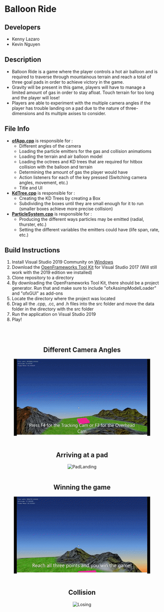 # Balloon Ride

## Developers

- Kenny Lazaro
- Kevin Nguyen

## Description

- Balloon Ride is a game where the player controls a hot air balloon and is required to traverse through mountainous terrain and reach a total of three goal pads in order to achieve victory in the game.
- Gravity will be present in this game, players will have to manage a limited amount of gas in order to stay afloat. Touch terrain for too long and the player will lose!
- Players are able to experiment with the multiple camera angles if the player has trouble landing on a pad due to the nature of three-dimensions and its multiple axises to consider.

## File Info

- [**ofApp.cpp**](https://github.com/k-lazaro/Balloon-Ride/blob/master/ofApp.cpp) is responsible for :
  - Different angles of the camera
  - Loading the particle emitters for the gas and collision animatioms
  - Loading the terrain and air balloon model
  - Loading the octrees and KD trees that are required for hitbox collision with the balloon and terrain
  - Determining the amount of gas the player would have
  - Action listeners for each of the key pressed (Switching camera angles, movement, etc.)
  - Title and UI
- [**KdTree.cpp**](https://github.com/k-lazaro/Balloon-Ride/blob/master/KdTree.cpp) is responsible for :
  - Creating the KD Trees by creating a Box
  - Subdividing the boxes until they are small enough for it to run (smaller boxes achieve more precise collision)
- [**ParticleSystem.cpp**](https://github.com/k-lazaro/Balloon-Ride/blob/master/ParticleSystem.cpp) is responsible for :
  - Producing the different ways particles may be emitted (radial, thurster, etc.) 
  - Setting the different variables the emitters could have (life span, rate, etc.)

## Build Instructions
1. Install Visual Studio 2019 Community on [Windows](https://visualstudio.microsoft.com/downloads/)
2. Download the [OpenFrameworks Tool Kit](https://openframeworks.cc/download/) for Visual Studio 2017 (Will still work with the 2019 edition we installed)
3. Clone repository to a directory
4. By downloading the OpenFrameworks Tool Kit, there should be a project generator. Run that and make sure to include "ofxAssimpModelLoader" and "ofxGUI" as add-ons
5. Locate the directory where the project was located
6. Drag all the .cpp, .cc, and .h files into the src folder and move the data folder in the directory with the src folder
7. Run the application on Visual Studio 2019
8. Play! 

<br>

<div align="center">
  <br>
  <h2>Different Camera Angles</h2>
  <img src="demos/DifferentCamera.gif" alt="DifferentCamera">
  <br>
  <br>
  <h2>Arriving at a pad</h2>
  <img src="demos/PadLanding.gif" alt="PadLanding">
  <br>
  <br>
  <h2>Winning the game</h2>
  <img src="demos/Winning.gif" alt="Winning">
  <br>
  <br>
  <h2>Collision</h2>
  <img src="demos/Losing.gif" alt="Losing">
</div>
